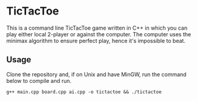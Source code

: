 # TicTacToe

This is a command line TicTacToe game written in C++ in which you can play either local 2-player or against the computer.
The computer uses the minimax algorithm to ensure perfect play, hence it's impossible to beat.

## Usage

Clone the repository and, if on Unix and have MinGW, run the command below to compile and run.

    g++ main.cpp board.cpp ai.cpp -o tictactoe && ./tictactoe
